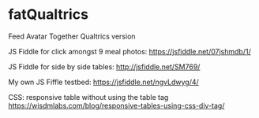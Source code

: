 # fatQualtrics
Feed Avatar Together Qualtrics version

JS Fiddle for click amongst 9 meal photos:
https://jsfiddle.net/07jshmdb/1/

JS Fiddle for side by side tables:
http://jsfiddle.net/SM769/


My own JS Fiffle testbed:
https://jsfiddle.net/ngvLdwyg/4/

CSS: responsive table without using the table tag
https://wisdmlabs.com/blog/responsive-tables-using-css-div-tag/
